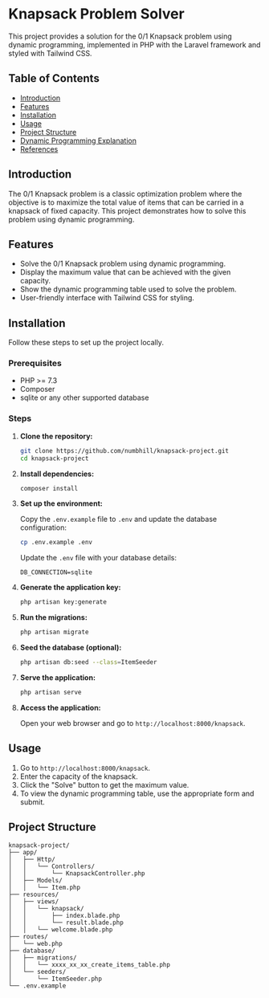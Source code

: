 # Knapsack Problem Solver

This project provides a solution for the 0/1 Knapsack problem using dynamic programming, implemented in PHP with the Laravel framework and styled with Tailwind CSS.

## Table of Contents

- [Introduction](#introduction)
- [Features](#features)
- [Installation](#installation)
- [Usage](#usage)
- [Project Structure](#project-structure)
- [Dynamic Programming Explanation](#dynamic-programming-explanation)
- [References](#references)

## Introduction

The 0/1 Knapsack problem is a classic optimization problem where the objective is to maximize the total value of items that can be carried in a knapsack of fixed capacity. This project demonstrates how to solve this problem using dynamic programming.

## Features

- Solve the 0/1 Knapsack problem using dynamic programming.
- Display the maximum value that can be achieved with the given capacity.
- Show the dynamic programming table used to solve the problem.
- User-friendly interface with Tailwind CSS for styling.

## Installation

Follow these steps to set up the project locally.

### Prerequisites

- PHP >= 7.3
- Composer
- sqlite or any other supported database

### Steps

1. **Clone the repository:**

    ```bash
    git clone https://github.com/numbhill/knapsack-project.git
    cd knapsack-project
    ```

2. **Install dependencies:**

    ```bash
    composer install
    ```

3. **Set up the environment:**

    Copy the `.env.example` file to `.env` and update the database configuration:

    ```bash
    cp .env.example .env
    ```

    Update the `.env` file with your database details:

    ```plaintext
    DB_CONNECTION=sqlite
    ```

4. **Generate the application key:**

    ```bash
    php artisan key:generate
    ```

5. **Run the migrations:**

    ```bash
    php artisan migrate
    ```

6. **Seed the database (optional):**

    ```bash
    php artisan db:seed --class=ItemSeeder
    ```

7. **Serve the application:**

    ```bash
    php artisan serve
    ```

8. **Access the application:**

    Open your web browser and go to `http://localhost:8000/knapsack`.

## Usage

1. Go to `http://localhost:8000/knapsack`.
2. Enter the capacity of the knapsack.
3. Click the "Solve" button to get the maximum value.
4. To view the dynamic programming table, use the appropriate form and submit.

## Project Structure

```plaintext
knapsack-project/
├── app/
│   ├── Http/
│   │   └── Controllers/
│   │       └── KnapsackController.php
│   ├── Models/
│   │   └── Item.php
├── resources/
│   ├── views/
│   │   └── knapsack/
│   │       ├── index.blade.php
│   │       └── result.blade.php
│   │   └── welcome.blade.php
├── routes/
│   └── web.php
├── database/
│   ├── migrations/
│   │   └── xxxx_xx_xx_create_items_table.php
│   └── seeders/
│       └── ItemSeeder.php
└── .env.example
```
